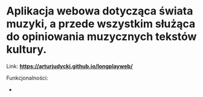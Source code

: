 # Aplikacja webowa dotycząca świata muzyki, a przede wszystkim służąca do opiniowania muzycznych tekstów kultury.

Link: <b>https://arturjudycki.github.io/longplayweb/</b>

Funkcjonalności:

*